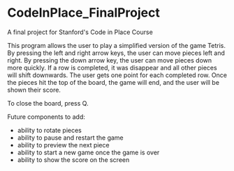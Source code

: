 # CodeInPlace_FinalProject
A final project for Stanford's Code in Place Course

This program allows the user to play a simplified version of the game Tetris. By pressing the left and right arrow keys, the user can move pieces left and right. By pressing the down arrow key, the user can move pieces down more quickly. If a row is completed, it was disappear and all other pieces will shift downwards. The user gets one point for each completed row. Once the pieces hit the top of the board, the game will end, and the user will be shown their score.

To close the board, press Q.

Future components to add:
* ability to rotate pieces
* ability to pause and restart the game
* ability to preview the next piece
* ability to start a new game once the game is over
* ability to show the score on the screen
